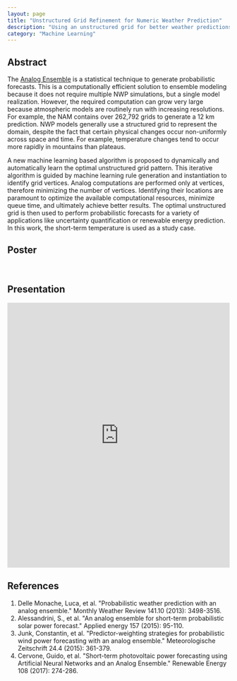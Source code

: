 ```yaml
---
layout: page
title: "Unstructured Grid Refinement for Numeric Weather Prediction"
description: "Using an unstructured grid for better weather predictions"
category: "Machine Learning"
---
```


## Abstract

The [Analog Ensemble](https://weiming-hu.github.io/CAnalogsV2/) is a statistical technique to generate probabilistic forecasts. This is a computationally efficient solution to ensemble modeling because it does not require multiple NWP simulations, but a single model realization. However, the required computation can grow very large because atmospheric models are routinely run with increasing resolutions. For example, the NAM contains over 262,792 grids to generate a 12 km prediction. NWP models generally use a structured grid to represent the domain, despite the fact that certain physical changes occur non-uniformly across space and time. For example, temperature changes tend to occur more rapidly in mountains than plateaus.

A new machine learning based algorithm is proposed to dynamically and automatically learn the optimal unstructured grid pattern. This iterative algorithm is guided by machine learning rule generation and instantiation to identify grid vertices. Analog computations are performed only at vertices, therefore minimizing the number of vertices. Identifying their locations are paramount to optimize the available computational resources, minimize queue time, and ultimately achieve better results. The optimal unstructured grid is then used to perform probabilistic forecasts for a variety of applications like uncertainty quantification or renewable energy prediction. In this work, the short-term temperature is used as a study case.

## Poster

<object data="{{ site.url }}{{ site.baseurl }}/assets/pdf/poster_doug.pdf" width="100%" height="800" type="application/pdf"></object>

<br> 

## Presentation

<iframe width="100%" height="600" src="https://www.youtube.com/embed/UYFDw9J2wPo" frameborder="0" allow="autoplay; encrypted-media" allowfullscreen></iframe>

<br> 

## References

1. Delle Monache, Luca, et al. "Probabilistic weather prediction with an analog ensemble." Monthly Weather Review 141.10 (2013): 3498-3516.
2. Alessandrini, S., et al. "An analog ensemble for short-term probabilistic solar power forecast." Applied energy 157 (2015): 95-110.
3. Junk, Constantin, et al. "Predictor-weighting strategies for probabilistic wind power forecasting with an analog ensemble." Meteorologische Zeitschrift 24.4 (2015): 361-379.
4. Cervone, Guido, et al. "Short-term photovoltaic power forecasting using Artificial Neural Networks and an Analog Ensemble." Renewable Energy 108 (2017): 274-286.
